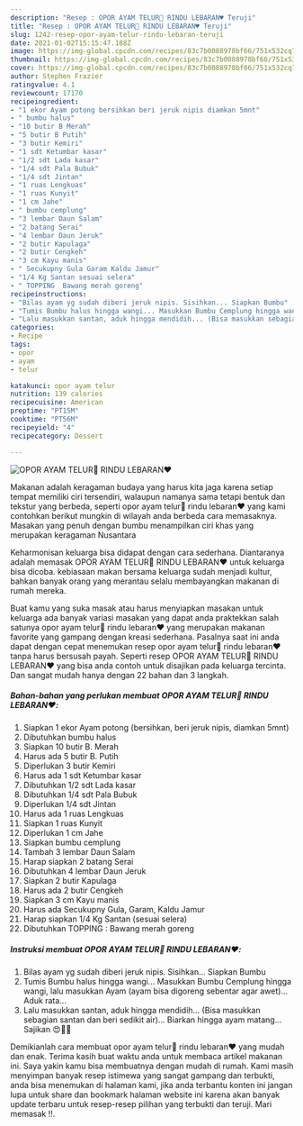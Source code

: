 ```yaml
---
description: "Resep : OPOR AYAM TELUR🍲 RINDU LEBARAN♥️ Teruji"
title: "Resep : OPOR AYAM TELUR🍲 RINDU LEBARAN♥️ Teruji"
slug: 1242-resep-opor-ayam-telur-rindu-lebaran-teruji
date: 2021-01-02T15:15:47.188Z
image: https://img-global.cpcdn.com/recipes/83c7b0088978bf66/751x532cq70/opor-ayam-telur🍲-rindu-lebaran♥️-foto-resep-utama.jpg
thumbnail: https://img-global.cpcdn.com/recipes/83c7b0088978bf66/751x532cq70/opor-ayam-telur🍲-rindu-lebaran♥️-foto-resep-utama.jpg
cover: https://img-global.cpcdn.com/recipes/83c7b0088978bf66/751x532cq70/opor-ayam-telur🍲-rindu-lebaran♥️-foto-resep-utama.jpg
author: Stephen Frazier
ratingvalue: 4.1
reviewcount: 17170
recipeingredient:
- "1 ekor Ayam potong bersihkan beri jeruk nipis diamkan 5mnt"
- " bumbu halus"
- "10 butir B Merah"
- "5 butir B Putih"
- "3 butir Kemiri"
- "1 sdt Ketumbar kasar"
- "1/2 sdt Lada kasar"
- "1/4 sdt Pala Bubuk"
- "1/4 sdt Jintan"
- "1 ruas Lengkuas"
- "1 ruas Kunyit"
- "1 cm Jahe"
- " bumbu cemplung"
- "3 lembar Daun Salam"
- "2 batang Serai"
- "4 lembar Daun Jeruk"
- "2 butir Kapulaga"
- "2 butir Cengkeh"
- "3 cm Kayu manis"
- " Secukupny Gula Garam Kaldu Jamur"
- "1/4 Kg Santan sesuai selera"
- " TOPPING  Bawang merah goreng"
recipeinstructions:
- "Bilas ayam yg sudah diberi jeruk nipis. Sisihkan... Siapkan Bumbu"
- "Tumis Bumbu halus hingga wangi... Masukkan Bumbu Cemplung hingga wangi, lalu masukkan Ayam (ayam bisa digoreng sebentar agar awet)... Aduk rata..."
- "Lalu masukkan santan, aduk hingga mendidih... (Bisa masukkan sebagian santan dan beri sedikit air)... Biarkan hingga ayam matang... Sajikan 😍🤤🍲"
categories:
- Recipe
tags:
- opor
- ayam
- telur

katakunci: opor ayam telur 
nutrition: 139 calories
recipecuisine: American
preptime: "PT15M"
cooktime: "PT56M"
recipeyield: "4"
recipecategory: Dessert

---
```



![OPOR AYAM TELUR🍲 RINDU LEBARAN♥️](https://img-global.cpcdn.com/recipes/83c7b0088978bf66/751x532cq70/opor-ayam-telur🍲-rindu-lebaran♥️-foto-resep-utama.jpg)

Makanan adalah keragaman budaya yang harus kita jaga karena setiap tempat memiliki ciri tersendiri, walaupun namanya sama tetapi bentuk dan tekstur yang berbeda, seperti opor ayam telur🍲 rindu lebaran♥️ yang kami contohkan berikut mungkin di wilayah anda berbeda cara memasaknya. Masakan yang penuh dengan bumbu menampilkan ciri khas yang merupakan keragaman Nusantara

Keharmonisan keluarga bisa didapat dengan cara sederhana. Diantaranya adalah memasak OPOR AYAM TELUR🍲 RINDU LEBARAN♥️ untuk keluarga bisa dicoba. kebiasaan makan bersama keluarga sudah menjadi kultur, bahkan banyak orang yang merantau selalu membayangkan makanan di rumah mereka.



Buat kamu yang suka masak atau harus menyiapkan masakan untuk keluarga ada banyak variasi masakan yang dapat anda praktekkan salah satunya opor ayam telur🍲 rindu lebaran♥️ yang merupakan makanan favorite yang gampang dengan kreasi sederhana. Pasalnya saat ini anda dapat dengan cepat menemukan resep opor ayam telur🍲 rindu lebaran♥️ tanpa harus bersusah payah.
Seperti resep OPOR AYAM TELUR🍲 RINDU LEBARAN♥️ yang bisa anda contoh untuk disajikan pada keluarga tercinta. Dan sangat mudah hanya dengan 22 bahan dan 3 langkah.


<!--inarticleads1-->

##### Bahan-bahan yang perlukan membuat OPOR AYAM TELUR🍲 RINDU LEBARAN♥️:

1. Siapkan 1 ekor Ayam potong (bersihkan, beri jeruk nipis, diamkan 5mnt)
1. Dibutuhkan  bumbu halus
1. Siapkan 10 butir B. Merah
1. Harus ada 5 butir B. Putih
1. Diperlukan 3 butir Kemiri
1. Harus ada 1 sdt Ketumbar kasar
1. Dibutuhkan 1/2 sdt Lada kasar
1. Dibutuhkan 1/4 sdt Pala Bubuk
1. Diperlukan 1/4 sdt Jintan
1. Harus ada 1 ruas Lengkuas
1. Siapkan 1 ruas Kunyit
1. Diperlukan 1 cm Jahe
1. Siapkan  bumbu cemplung
1. Tambah 3 lembar Daun Salam
1. Harap siapkan 2 batang Serai
1. Dibutuhkan 4 lembar Daun Jeruk
1. Siapkan 2 butir Kapulaga
1. Harus ada 2 butir Cengkeh
1. Siapkan 3 cm Kayu manis
1. Harus ada  Secukupny Gula, Garam, Kaldu Jamur
1. Harap siapkan 1/4 Kg Santan (sesuai selera)
1. Dibutuhkan  TOPPING : Bawang merah goreng




<!--inarticleads2-->

##### Instruksi membuat  OPOR AYAM TELUR🍲 RINDU LEBARAN♥️:

1. Bilas ayam yg sudah diberi jeruk nipis. Sisihkan... Siapkan Bumbu
1. Tumis Bumbu halus hingga wangi... Masukkan Bumbu Cemplung hingga wangi, lalu masukkan Ayam (ayam bisa digoreng sebentar agar awet)... Aduk rata...
1. Lalu masukkan santan, aduk hingga mendidih... (Bisa masukkan sebagian santan dan beri sedikit air)... Biarkan hingga ayam matang... Sajikan 😍🤤🍲




Demikianlah cara membuat opor ayam telur🍲 rindu lebaran♥️ yang mudah dan enak. Terima kasih buat waktu anda untuk membaca artikel makanan ini. Saya yakin kamu bisa membuatnya dengan mudah di rumah. Kami masih menyimpan banyak resep istimewa yang sangat gampang dan terbukti, anda bisa menemukan di halaman kami, jika anda terbantu konten ini jangan lupa untuk share dan bookmark halaman website ini karena akan banyak update terbaru untuk resep-resep pilihan yang terbukti dan teruji. Mari memasak !!. 
